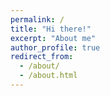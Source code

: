 ```yaml
---
permalink: /
title: "Hi there!"
excerpt: "About me"
author_profile: true
redirect_from: 
  - /about/
  - /about.html
---
```



